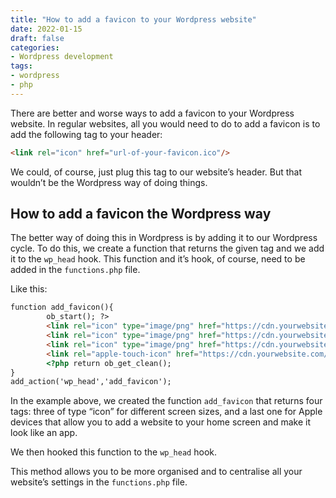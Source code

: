 ```yaml
---
title: "How to add a favicon to your Wordpress website"
date: 2022-01-15
draft: false
categories: 
- Wordpress development
tags:
- wordpress
- php
---
```


There are better and worse ways to add a favicon to your Wordpress website. In regular websites, all you would need to do to add a favicon is to add the following tag to your header:

```html
<link rel="icon" href="url-of-your-favicon.ico"/>
```

We could, of course, just plug this tag to our website’s header. But that wouldn’t be the Wordpress way of doing things.

## How to add a favicon the Wordpress way

The better way of doing this in Wordpress is by adding it to our Wordpress cycle. To do this, we create a function that returns the given tag and we add it to the `wp_head` hook. This function and it’s hook, of course, need to be added in the `functions.php` file.

Like this: 

```html
function add_favicon(){ 
		ob_start(); ?>
        <link rel="icon" type="image/png" href="https://cdn.yourwebsite.com/favicon-16x16.png" sizes="16x16">
		<link rel="icon" type="image/png" href="https://cdn.yourwebsite.com/favicon-32x32.png" sizes="32x32">
		<link rel="icon" type="image/png" href="https://cdn.yourwebsite.com/favicon-96x96.png" sizes="96x96">
        <link rel="apple-touch-icon" href="https://cdn.yourwebsite.com/favicon.ico">
        <?php return ob_get_clean();
}
add_action('wp_head','add_favicon');
```

In the example above, we created the function `add_favicon` that returns four tags: three of type “icon” for different screen sizes, and a last one for Apple devices that allow you to add a website to your home screen and make it look like an app.

We then hooked this function to the `wp_head` hook. 

This method allows you to be more organised and to centralise all your website’s settings in the `functions.php` file.